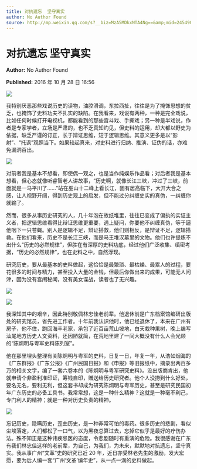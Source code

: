 ```yaml
---
title: 对抗遗忘  坚守真实
author: No Author Found
source: http://mp.weixin.qq.com/s?__biz=MzA5MDkxNTA4Ng==&amp;mid=2454904453&amp;idx=1&amp;sn=0698b1813c40eadd39662ed2ba447c08&amp;chksm=87a216e4b0d59ff2fb3cba872367a4f2119efbf16929e6bdc8b1b52444f329c1a60d7a1b673c&poc_token=HJ_Do2ejHyO-wNZGG8Q1S8FdPgy1YBBEob-nUEme
---
```


# 对抗遗忘 坚守真实

**Author:** No Author Found

**Published:** 2016 年 10 月 28 日 16:56

![](http://mmbiz.qpic.cn/mmbiz_jpg/PJWG74pLsMYDEv0d4bUJbQBpS4sWIJib8ibhEicNmA078Qwic1us7Hy3XQhlQJ9V4qP3gf7NibNZysG4yqzamUHYx3w/0?wx_fmt=jpeg)

我特别厌恶那些戏说历史的读物，油腔滑调，东拉西扯，往往是为了掩饰思想的贫乏，也掩饰了史料功夫不扎实的缺陷。在我看来，戏说有两种，一种是完全戏说，比如任何时候打开电视机，都能看到的那些宫斗戏、手撕戏；另一种是半戏说，作者是专家学者，立场是严肃的，也不乏真知灼见，但史料的运用，却大都以野史为依据，缺乏严谨的订正，长于辩证思维，短于逻辑思维。其意义更多是以“影射”、“托讽”观照当下。如果较起真来，对史料进行归纳、推演、证伪的话，亦难免漏洞百出。

![](http://mmbiz.qpic.cn/mmbiz_jpg/PJWG74pLsMZ2vc1vSGWN13oKOh49kp90ia9f68cGj5CEtkolFuicQckEY84TGwddscjicia8b26alGKumeZfl2E7Fw/0?wx_fmt=jpeg)

对前者我是基本不想看，即使偶一观之，也是当作纯娱乐作品看；对后者我是基本想看，但心态就像听睿智老人讲故事，“历史啊，就像长江三峡，冲过了三峡，前面就是一马平川了……”站在巫山十二峰上看长江，固有居高临下，大开大合之感，让人视野开阔，得到历史观上的启发，但不能过分纠缠史实的真伪，一纠缠你就输了。

然而，很多从事历史研究的人，几十年泡在故纸堆里，往往已变成了偏执的实证主义者，把逻辑思维看得比辩证思维更重要，遇上疑问，你要他不纠缠真伪，等于逼他咽下一只苍蝇。别人是逻辑不足，辩证搭救，他们则相反，是辩证不足，逻辑搭救。在他们看来，历史不是长江三峡，而是马王堆汉墓里的文物。他们也许提炼不出什么“历史的必然规律”，但胜在有深厚的史料功底，经过他们广泛收集、缜密考据，“历史的必然规律”，也在史料之中，自然浮现。

研究历史，要从最基本的史料做起，这恰恰是最繁琐、最枯燥、最累人的过程，要花很多的时间与精力，甚至投入大量的金钱，但最后你做出来的成果，可能无人问津，因为没有宫闱秘闻，没有美女谍战，读者也了无兴趣。

![](http://mmbiz.qpic.cn/mmbiz_jpg/PJWG74pLsMZ2vc1vSGWN13oKOh49kp90TGyZABnbvURmpakU6sx1JvnxEHicV97suHchuYDUsW8CDHYiaibeJvCkg/0?wx_fmt=jpeg)

![](http://mmbiz.qpic.cn/mmbiz_jpg/PJWG74pLsMZ2vc1vSGWN13oKOh49kp90ibohj5pSRXyeljPia3d5mctVbklblzibIpaoglRUlqTshBSI3M2uOufqg/0?wx_fmt=jpeg)

我深知其中的艰辛，因此特别敬佩林忠佳老前辈。他退休前是广东档案馆编研出版处的研究馆员，省先进工作者。十年前我认识他时，他已经退休了，本来在广州有房子，他不住，跑回海丰老家，承包了近百亩荒山坡地，白天栽种果树，晚上编写汕尾地方历史人文资料，还因陋就简，在荒地里建了一间大概没有什么人会光顾的“陈炯明与粤军史料陈列室”。

他在那里埋头整理有关陈炯明与粤军的史料，日复一日，年复一年，从浩如烟海的《广东群报》《广东公报》《广州民国日报》和《申报》等旧报纸中，摘录出两百多万的相关文字，编了一套六卷本的《陈炯明与粤军研究史料》。没出版商肯出，他就申请个非盈利准印证，筹钱自印，赠送给历史研究者。他个人没捞到什么好处，要名无名，要利无利，但这套书却成为研究陈炯明与粤军历史，甚至是研究民国初年广东历史的必备工具书。我常常想，这是一种什么精神？这就是一种毫不利己，专门利人的精神；就是一种对历史负责的精神。

![](http://mmbiz.qpic.cn/mmbiz_jpg/PJWG74pLsMZ2vc1vSGWN13oKOh49kp90qzOM9cjibwuzgLbur8zrv9rZ8r3iaRsjegda58oSN8BVxicEP9ibAbaIyg/0?wx_fmt=jpeg)

忘记历史，隐瞒历史，歪曲历史，是一种非常可怕的毒药。很多历史的悲剧，看似尘埃落定，人们都松了一口气，以为黑夜总算过去，忘掉它似乎是最好的疗伤办法。殊不知正是这种讳疾忌医的态度，令悲剧随时有重演的危险。我很感谢在广东有我们林忠佳这样的老前辈，为自己，为我们，为未来，默默地对抗遗忘，坚守真实。我从事广州“文革”史的研究已近 20 年，近日亦受林老先生的激励，发大宏愿，要为后人编一套“广州‘文革’编年史”，从一点一滴的史料做起。
